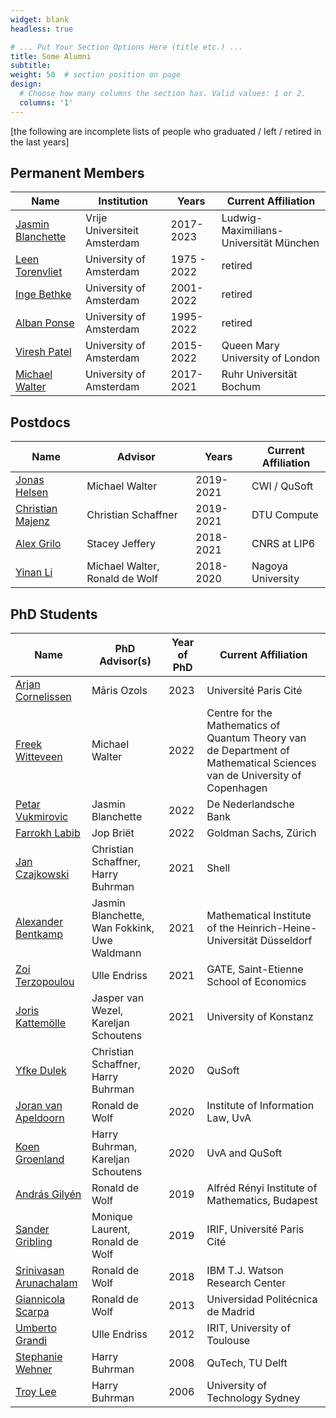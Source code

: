 ```yaml
---
widget: blank
headless: true

# ... Put Your Section Options Here (title etc.) ...
title: Some Alumni
subtitle:
weight: 50  # section position on page
design:
  # Choose how many columns the section has. Valid values: 1 or 2.
  columns: '1'
---
```

[the following are incomplete lists of people who graduated / left / retired in the last years]

## Permanent Members
| Name                                                                            | Institution | Years | Current Affiliation |
|---------------------------------------------------------------------------------|-----------------------------|-------------|---------------------|
| [Jasmin Blanchette](https://www.tcs.ifi.lmu.de/mitarbeiter/jasmin-blanchette_de.html)  | Vrije Universiteit Amsterdam | 2017-2023 | Ludwig-Maximilians-Universität München |
| [Leen Torenvliet](https://www.linkedin.com/in/leen-torenvliet-9671405)                  | University of Amsterdam | 1975 - 2022 | retired |
| [Inge Bethke](https://staff.fnwi.uva.nl/i.bethke/)                                      | University of Amsterdam | 2001-2022 | retired |
| [Alban Ponse](https://staff.fnwi.uva.nl/a.ponse/)                                       | University of Amsterdam | 1995-2022 | retired |
| [Viresh Patel](https://www.qmul.ac.uk/maths/profiles/patelv.html)                       | University of Amsterdam | 2015-2022 | Queen Mary University of London |
| [Michael Walter](https://michaelwalter.info/)                                           | University of Amsterdam | 2017-2021 | Ruhr Universität Bochum |



## Postdocs
| Name                                                                            | Advisor | Years | Current Affiliation |
|---------------------------------------------------------------------------------|-----------------------------|-------------|---------------------|
| [Jonas Helsen](/author/jonas-helsen/)                                           | Michael Walter | 2019-2021 | CWI / QuSoft |
| [Christian Majenz](https://www.christianmajenz.info/about-me.html)              | Christian Schaffner | 2019-2021 | DTU Compute |
| [Alex Grilo](https://abgrilo.org)                                               | Stacey Jeffery | 2018-2021 | CNRS at LIP6 |
| [Yinan Li](https://www.yinanli.com/)                                            | Michael Walter, Ronald de Wolf | 2018-2020 | Nagoya University |


## PhD Students
| Name                                                                            | PhD Advisor(s) | Year of PhD | Current Affiliation |
|---------------------------------------------------------------------------------|-----------------------------|-------------|---------------------|
| [ Arjan Cornelissen](https://arriopolis.github.io/)                            | Māris Ozols | 2023 | Université Paris Cité |
| [Freek Witteveen](https://www.linkedin.com/in/freek-witteveen-b8490211b/)       | Michael Walter | 2022 | Centre for the Mathematics of Quantum Theory van de Department of Mathematical Sciences van de University of Copenhagen |
| [Petar Vukmirovic](https://www.linkedin.com/in/petar-vukmirovic/)               | Jasmin Blanchette | 2022 | De Nederlandsche Bank |
| [Farrokh Labib](https://www.linkedin.com/in/farrokh-labib-13066687/)            | Jop Briët| 2022 | Goldman Sachs, Zürich |
| [Jan Czajkowski](https://www.linkedin.com/in/jan-czajkowski-44201ba8/)          | Christian Schaffner, Harry Buhrman | 2021 | Shell |
| [Alexander Bentkamp](https://abentkamp.github.io/)                              | Jasmin Blanchette, Wan Fokkink, Uwe Waldmann | 2021 |  Mathematical Institute of the Heinrich-Heine-Universität Düsseldorf |
| [Zoi Terzopoulou](https://www.zoiterzopoulou.com/)                              | Ulle Endriss | 2021 | GATE, Saint-Etienne School of Economics |
| [Joris Kattemölle](https://www.linkedin.com/in/joris-kattemolle-8604a594/)      | Jasper van Wezel, Kareljan Schoutens | 2021 | University of Konstanz |
| [Yfke Dulek](https://www.linkedin.com/in/yfkedulek/?originalSubdomain=nl)       | Christian Schaffner, Harry Buhrman | 2020 | QuSoft |
| [Joran van Apeldoorn](https://www.linkedin.com/in/joran-van-apeldoorn-924483103)| Ronald de Wolf | 2020 | Institute of Information Law, UvA |
| [Koen Groenland](https://sites.google.com/view/koengroenland)                   | Harry Buhrman, Kareljan Schoutens   | 2020 | UvA and QuSoft |
| [András Gilyén](http://gilyen.hu/)                                              | Ronald de Wolf | 2019 | Alfréd Rényi Institute of Mathematics, Budapest|
| [Sander Gribling](https://sites.google.com/site/sandergribling/)                | Monique Laurent, Ronald de Wolf | 2019 |	IRIF, Université Paris Cité |
| [Srinivasan Arunachalam](https://logitechenator.github.io/sarunach/)	          | Ronald de Wolf | 2018 | IBM T.J. Watson Research Center |
| [Giannicola Scarpa](https://sites.google.com/site/giannicolascarpa/)            | Ronald de Wolf | 2013 |	Universidad Politécnica de Madrid	|
| [Umberto Grandi](https://www.irit.fr/~Umberto.Grandi/)                          | Ulle Endriss | 2012 | IRIT, University of Toulouse |
| [Stephanie Wehner](https://qutech.nl/person/stephanie-wehner/)                  | Harry Buhrman | 2008 | QuTech, TU Delft |
| [Troy Lee](http://troylee.org/)                                                 | Harry Buhrman | 2006 | University of Technology Sydney |
